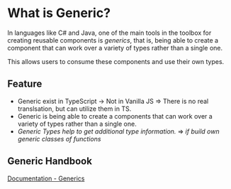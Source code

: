 # What is Generic?

In languages like C# and Java, one of the main tools in the toolbox for creating reusable components is *generics*, that is, being able to create a component that can work over a variety of types rather than a single one.

This allows users to consume these components and use their own types.

## Feature

- Generic exist in TypeScript
  → Not in Vanilla JS
  ⇒ There is no real translsation, but can utilize them in TS.
- Generic is being able to create a components that can work over a variety of types rather than a single one.
- _Generic Types help to get additional type information._
  ⇒ _if build own generic classes of functions_

## Generic Handbook

[Documentation - Generics](https://www.typescriptlang.org/docs/handbook/2/generics.html)

